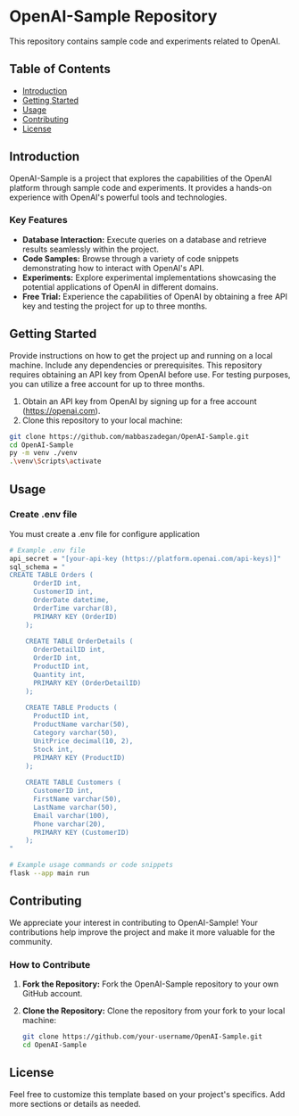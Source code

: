 # OpenAI-Sample Repository

This repository contains sample code and experiments related to OpenAI.

## Table of Contents
- [Introduction](#introduction)
- [Getting Started](#getting-started)
- [Usage](#usage)
- [Contributing](#contributing)
- [License](#license)

## Introduction


OpenAI-Sample is a project that explores the capabilities of the OpenAI platform through sample code and experiments. It provides a hands-on experience with OpenAI's powerful tools and technologies.

### Key Features
- **Database Interaction:** Execute queries on a database and retrieve results seamlessly within the project.
- **Code Samples:** Browse through a variety of code snippets demonstrating how to interact with OpenAI's API.
- **Experiments:** Explore experimental implementations showcasing the potential applications of OpenAI in different domains.
- **Free Trial:** Experience the capabilities of OpenAI by obtaining a free API key and testing the project for up to three months.


## Getting Started

Provide instructions on how to get the project up and running on a local machine. Include any dependencies or prerequisites.
This repository requires obtaining an API key from OpenAI before use. For testing purposes, you can utilize a free account for up to three months.

1. Obtain an API key from OpenAI by signing up for a free account (https://openai.com).
2. Clone this repository to your local machine:

```bash
git clone https://github.com/mabbaszadegan/OpenAI-Sample.git
cd OpenAI-Sample
py -m venv ./venv
.\venv\Scripts\activate
```

## Usage
### Create .env file
You must create a .env file for configure application

```bash
# Example .env file
api_secret = "[your-api-key (https://platform.openai.com/api-keys)]"
sql_schema = "
CREATE TABLE Orders (
      OrderID int,
      CustomerID int,
      OrderDate datetime,
      OrderTime varchar(8),
      PRIMARY KEY (OrderID)
    );
    
    CREATE TABLE OrderDetails (
      OrderDetailID int,
      OrderID int,
      ProductID int,
      Quantity int,
      PRIMARY KEY (OrderDetailID)
    );
    
    CREATE TABLE Products (
      ProductID int,
      ProductName varchar(50),
      Category varchar(50),
      UnitPrice decimal(10, 2),
      Stock int,
      PRIMARY KEY (ProductID)
    );
    
    CREATE TABLE Customers (
      CustomerID int,
      FirstName varchar(50),
      LastName varchar(50),
      Email varchar(100),
      Phone varchar(20),
      PRIMARY KEY (CustomerID)
    );
" 
```

```bash
# Example usage commands or code snippets
flask --app main run   
```
## Contributing

We appreciate your interest in contributing to OpenAI-Sample! Your contributions help improve the project and make it more valuable for the community.

### How to Contribute

1. **Fork the Repository:**
   Fork the OpenAI-Sample repository to your own GitHub account.

2. **Clone the Repository:**
   Clone the repository from your fork to your local machine:

   ```bash
   git clone https://github.com/your-username/OpenAI-Sample.git
   cd OpenAI-Sample
   ```
## License
Feel free to customize this template based on your project's specifics. Add more sections or details as needed.
